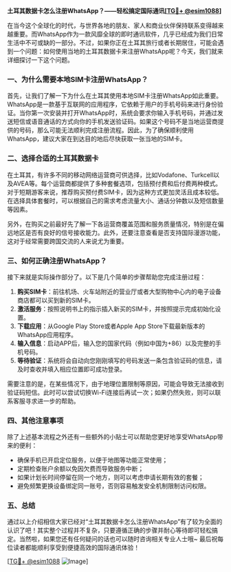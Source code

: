 **土耳其数据卡怎么注册WhatsApp？——轻松搞定国际通讯[[TG💪+ @esim1088](https://t.me/s/esim1088)]**

在当今这个全球化的时代，与世界各地的朋友、家人和商业伙伴保持联系变得越来越重要。而WhatsApp作为一款风靡全球的即时通讯软件，几乎已经成为我们日常生活中不可或缺的一部分。不过，如果你正在土耳其旅行或者长期居住，可能会遇到一个问题：如何使用当地的土耳其数据卡来注册WhatsApp呢？今天，我们就来详细探讨一下这个问题。

### 一、为什么需要本地SIM卡注册WhatsApp？

首先，让我们了解一下为什么在土耳其使用本地SIM卡注册WhatsApp如此重要。WhatsApp是一款基于互联网的应用程序，它依赖于用户的手机号码来进行身份验证。当你第一次安装并打开WhatsApp时，系统会要求你输入手机号码，并通过发送短信或语音通话的方式向你的手机发送验证码。如果这个号码不是当地运营商提供的号码，那么可能无法顺利完成注册流程。因此，为了确保顺利使用WhatsApp，建议大家在到达目的地后尽快获取一张当地的SIM卡。

### 二、选择合适的土耳其数据卡

在土耳其，有许多不同的移动网络运营商可供选择，比如Vodafone、Turkcell以及AVEA等。每个运营商都提供了多种套餐选项，包括预付费和后付费两种模式。对于短期游客来说，推荐购买预付费SIM卡，因为这种方式更加灵活且成本较低。在选择具体套餐时，可以根据自己的需求考虑流量大小、通话分钟数以及短信数量等因素。

另外，在购买之前最好先了解一下各运营商覆盖范围和服务质量情况，特别是在偏远地区是否有良好的信号接收能力。此外，还要注意查看是否支持国际漫游功能，这对于经常需要跨国交流的人来说尤为重要。

### 三、如何正确注册WhatsApp？

接下来就是实际操作部分了。以下是几个简单的步骤帮助您完成注册过程：

1. **购买SIM卡**：前往机场、火车站附近的营业厅或者大型购物中心内的电子设备商店都可以买到新的SIM卡。
2. **激活服务**：按照说明书上的指示插入新买的SIM卡，并按照提示完成初始化设置。
3. **下载应用**：从Google Play Store或者Apple App Store下载最新版本的WhatsApp应用程序。
4. **输入信息**：启动APP后，输入您的国家代码（例如中国为+86）以及完整的手机号码。
5. **等待验证**：系统将会自动向您刚刚填写的号码发送一条包含验证码的信息，请及时查收并填入相应位置即可成功登录。

需要注意的是，在某些情况下，由于地理位置限制等原因，可能会导致无法接收到验证码短信。此时可以尝试切换Wi-Fi连接后再试一次；如果仍然失败，则可以联系客服寻求进一步的帮助。

### 四、其他注意事项

除了上述基本流程之外还有一些额外的小贴士可以帮助您更好地享受WhatsApp带来的便利：

- 确保手机已开启定位服务，以便于地图等功能正常使用；
- 定期检查账户余额以免因欠费而导致服务中断；
- 如果计划长时间停留在同一个地方，则可以考虑申请长期有效的套餐；
- 避免频繁更换设备绑定同一账号，否则容易触发安全机制限制访问权限。

### 五、总结

通过以上介绍相信大家已经对“土耳其数据卡怎么注册WhatsApp”有了较为全面的认识了吧！其实整个过程并不复杂，只要遵循正确的步骤并耐心等待即可轻松搞定。当然啦，如果您还有任何疑问的话也可以随时咨询相关专业人士哦~ 最后祝每位读者都能顺利享受到便捷高效的国际通讯体验！

[[TG💪+ @esim1088](https://t.me/s/esim1088) ![Image](https://i.postimg.cc/4NQfJmqS/Snipaste-2025-05-13-00-14-12.png)]